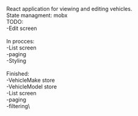 React application for viewing and editing vehicles.\
State managment: mobx\
TODO:\
    -Edit screen\
\
In procces:\
    -List screen\
        -paging\
    -Styling\
    \
Finished:\
    -VehicleMake store\
    -VehicleModel store\
    -List screen\
        -paging\
        -filtering\
